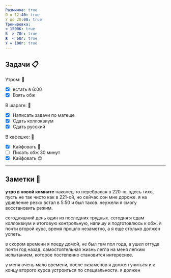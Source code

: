 ```yaml
---
Разминка: true
О в 12:40: true
У до 20:00: true
Тренировка: 
< 1500К: true
Б  > 70г: true
Ж  < 60г: true
У ≈ 100г: true
---
```


## Задачи 📋 

Утром: 🌅 
- [x] встать в 6:00 
- [x] Взять обж

В шараге: 🏢
- [x] Написать задачи по матеше
- [x] Сдать коллоквиум 
- [x] Сдать русский

В кафешке: 🍜
- [x] Кайфовать 🤫
- [ ] Писать обж 30 минут 
- [x] Кайфовать 😊

---

## Заметки 📝 

**утро в новой комнате** 
наконец-то перебрался в 220-ю. здесь тихо, пусть не так чисто как в 221-ой, но сейчас сон мне дороже. я на удивление резко встал в 5:50 и был таков. неужели я смогу восстановить режим.

сегодняшний день один из последних трудных. сегодня я сдам коллоквиум и итоговую контрольную, напишу и подготовлюсь к обж. я почти второй курс, время прошло незаметно, а я еще столько должен успеть. 

в скором времени я поеду домой, не был там пол года, а ушел оттуда почти год назад. самостоятельная жизнь легла на меня легким испытанием, которое постепенно становится интереснее. 

у меня очень мало времени, после экзаменов я должен учиться и к концу второго курса устроиться по специальности. я должен